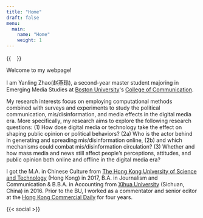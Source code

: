 ```yaml
---
title: "Home"
draft: false
menu:
  main:
    name: "Home"
    weight: 1
---
```


{{<image float="left" width="15.5em" height="15.5em" frame="true" caption="Yanling Zhao, M.A. Emerging Media Studies  Email: lingzhao@bu.edu " src="img/profile.jpeg" >}}

 Welcome to my webpage!

I am Yanling Zhao(赵燕玲), a second-year master student majoring in Emerging Media Studies at [Boston University](https://www.bu.edu/)'s [College of Communication](https://www.bu.edu/com/). 

My research interests focus on employing computational methods combined with surveys and experiments to study the political communication, mis/disinformation, and media effects in the digital media era. More specifically, my research aims to explore the following research questions: (1) How dose digital media or technology take the effect on shaping public opinion or political behaviors? (2a) Who is the actor behind in generating and spreading mis/disinformation online, (2b) and which mechanisms could combat mis/disinformation circulation? (3) Whether and how mass media and news still affect people’s perceptions, attitudes, and public opinion both online and offline in the digital media era? 

I got the M.A. in Chinese Culture from [The Hong Kong University of Science and Technology](https://hkust.edu.hk/) (Hong Kong) in 2017, B.A. in Journalism and Communication & B.B.A. in Accounting from [Xihua University](http://www.xhu.edu.cn/) (Sichuan, China) in 2016. Prior to the BU, I worked as a commentator and senior editor at the [Hong Kong Commercial Daily](http://www.hkcd.com/) for four years.                   

{{< social >}}
